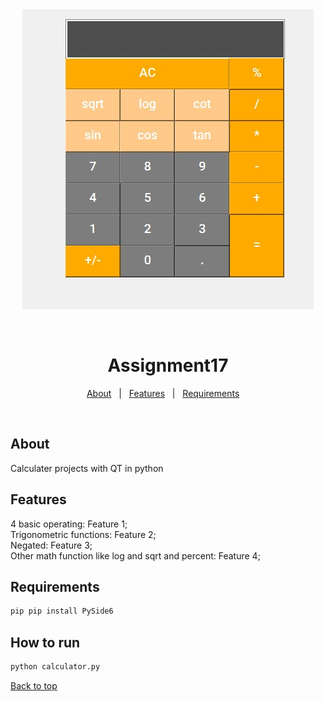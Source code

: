 <div align="center" id="top"> 
  <img src="output/Screenshot 2024-04-19 223429.jpg" alt="Assignment17" />

  &#xa0;

</div>

<h1 align="center">Assignment17</h1>

<p align="center">
  <a href="about">About</a> &#xa0; | &#xa0; 
  <a href="#sparkles-features">Features</a> &#xa0; | &#xa0;
  <a href="#white_check_mark-requirements">Requirements</a> &#xa0; &#xa0;

</p>

<br>

## About ##

Calculater projects with QT in python
## Features ##

4 basic operating: Feature 1;\
Trigonometric functions: Feature 2;\
Negated: Feature 3;\
Other math function like log and sqrt and percent: Feature 4;


## Requirements ##

```bash
pip pip install PySide6
```

## How to run
```bash
python calculator.py
```

<a href="#top">Back to top</a>
